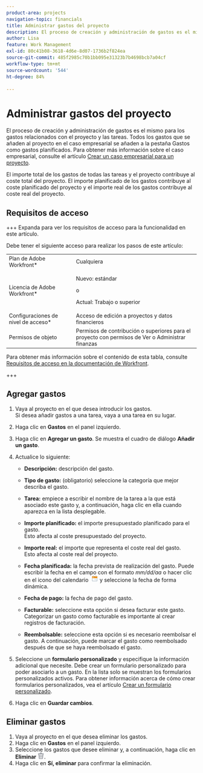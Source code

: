 ```yaml
---
product-area: projects
navigation-topic: financials
title: Administrar gastos del proyecto
description: El proceso de creación y administración de gastos es el mismo para los gastos relacionados con el proyecto y las tareas. Todos los gastos que se añaden al proyecto en el caso empresarial se añaden a la pestaña Gastos como gastos planificados. Para obtener más información sobre el caso empresarial, consulte el artículo Crear un caso empresarial para un proyecto.
author: Lisa
feature: Work Management
exl-id: 80c41b08-3618-4d6e-8d07-1736b2f824ea
source-git-commit: 485f2985c70b1bb095e31323b7b4698bcb7a04cf
workflow-type: tm+mt
source-wordcount: '544'
ht-degree: 84%

---
```


# Administrar gastos del proyecto

El proceso de creación y administración de gastos es el mismo para los gastos relacionados con el proyecto y las tareas. Todos los gastos que se añaden al proyecto en el caso empresarial se añaden a la pestaña Gastos como gastos planificados. Para obtener más información sobre el caso empresarial, consulte el artículo [Crear un caso empresarial para un proyecto](../../../manage-work/projects/define-a-business-case/create-business-case.md).

El importe total de los gastos de todas las tareas y el proyecto contribuye al coste total del proyecto. El importe planificado de los gastos contribuye al coste planificado del proyecto y el importe real de los gastos contribuye al coste real del proyecto.

## Requisitos de acceso

+++ Expanda para ver los requisitos de acceso para la funcionalidad en este artículo.

Debe tener el siguiente acceso para realizar los pasos de este artículo:

<table style="table-layout:auto"> 
 <col> 
 <col> 
 <tbody> 
  <tr> 
   <td role="rowheader">Plan de Adobe Workfront*</td> 
   <td>Cualquiera</td> 
  </tr> 
  <tr> 
   <td role="rowheader">Licencia de Adobe Workfront*</td> 
   <td>
   <p>Nuevo: estándar</p>
   <p>o</p>
   <p>Actual: Trabajo o superior</p></td> 
  </tr> 
  <tr> 
   <td role="rowheader">Configuraciones de nivel de acceso*</td> 
   <td>Acceso de edición a proyectos y datos financieros</td> 
  </tr> 
  <tr> 
   <td role="rowheader">Permisos de objeto</td> 
   <td>Permisos de contribución o superiores para el proyecto con permisos de Ver o Administrar finanzas</td> 
  </tr> 
 </tbody> 
</table>

Para obtener más información sobre el contenido de esta tabla, consulte [Requisitos de acceso en la documentación de Workfront](/help/quicksilver/administration-and-setup/add-users/access-levels-and-object-permissions/access-level-requirements-in-documentation.md).

+++

## Agregar gastos

1. Vaya al proyecto en el que desea introducir los gastos.\
   Si desea añadir gastos a una tarea, vaya a una tarea en su lugar.
1. Haga clic en **Gastos** en el panel izquierdo.
1. Haga clic en **Agregar un gasto**.
Se muestra el cuadro de diálogo **Añadir un gasto**.
1. Actualice lo siguiente:

   * **Descripción:** descripción del gasto.
   * **Tipo de gasto:** (obligatorio) seleccione la categoría que mejor describa el gasto.
   * **Tarea:** empiece a escribir el nombre de la tarea a la que está asociado este gasto y, a continuación, haga clic en ella cuando aparezca en la lista desplegable.
   * **Importe planificado:** el importe presupuestado planificado para el gasto.\
     Esto afecta al coste presupuestado del proyecto.

   * **Importe real:** el importe que representa el coste real del gasto.\
     Esto afecta al coste real del proyecto.

   * **Fecha planificada:** la fecha prevista de realización del gasto. Puede escribir la fecha en el campo con el formato *mm/dd/aa* o hacer clic en el icono del calendario  ![Icono del calendario](assets/calendar-icon.png) y seleccione la fecha de forma dinámica.

   * **Fecha de pago:** la fecha de pago del gasto.
   * **Facturable:** seleccione esta opción si desea facturar este gasto. Categorizar un gasto como facturable es importante al crear registros de facturación.
   * **Reembolsable:** seleccione esta opción si es necesario reembolsar el gasto. A continuación, puede marcar el gasto como reembolsado después de que se haya reembolsado el gasto.

1. Seleccione un **formulario personalizado** y especifique la información adicional que necesite. Debe crear un formulario personalizado para poder asociarlo a un gasto. En la lista solo se muestran los formularios personalizados activos. Para obtener información acerca de cómo crear formularios personalizados, vea el artículo [Crear un formulario personalizado](/help/quicksilver/administration-and-setup/customize-workfront/create-manage-custom-forms/form-designer/design-a-form/design-a-form.md).

1. Haga clic en **Guardar cambios**.

## Eliminar gastos

1. Vaya al proyecto en el que desea eliminar los gastos.
1. Haga clic en **Gastos** en el panel izquierdo.
1. Seleccione los gastos que desee eliminar y, a continuación, haga clic en **Eliminar** ![Eliminar](assets/delete.png).
1. Haga clic en **Sí, eliminar** para confirmar la eliminación.
